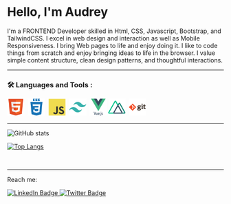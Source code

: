 

<!--
**audeypx/audeypx** is a ✨ _special_ ✨ repository because its `README.md` (this file) appears on your GitHub profile.

Here are some ideas to get you started:

- 🔭 I’m currently working on ...
- 🌱 I’m currently learning ...
- 👯 I’m looking to collaborate on ...
- 🤔 I’m looking for help with ...
- 💬 Ask me about ...
- 📫 How to reach me: ...
- 😄 Pronouns: ...
- ⚡ Fun fact: ...
-->

<h1>Hello, I'm Audrey </h1>
I'm a FRONTEND Developer skilled in Html, CSS, Javascript, Bootstrap, and TailwindCSS. I excel in web design and interaction as well as Mobile Responsiveness.
I bring Web pages to life and enjoy doing it. I like to code things from scratch and enjoy bringing ideas to life in the browser. I value simple content structure, clean design patterns, and thoughtful interactions.
  
---

### :hammer_and_wrench: Languages and Tools :
  
  <div>
 <img src="https://github.com/devicons/devicon/blob/master/icons/html5/html5-original.svg" title="HTML5" alt="HTML" width="40" height="40"/>&nbsp;
  <img src="https://github.com/devicons/devicon/blob/master/icons/css3/css3-plain-wordmark.svg"  title="CSS3" alt="CSS" width="40" height="40"/>&nbsp;
  <img src="https://github.com/devicons/devicon/blob/master/icons/javascript/javascript-original.svg" title="JavaScript" alt="JavaScript" width="40" height="40"/>&nbsp;
     <img src="https://github.com/devicons/devicon/blob/master/icons/tailwindcss/tailwindcss-plain.svg" title="Tailwindcss" alt="Tailwindcss" width="40" height="40"/>&nbsp;
     <img src="https://github.com/devicons/devicon/blob/master/icons/vuejs/vuejs-original-wordmark.svg" title="Vue.js" **alt="vue.js" width="40" height="40"/>
  <img src="https://github.com/devicons/devicon/blob/master/icons/nuxtjs/nuxtjs-original.svg" title="Nuxt.js" alt="Nuxt.js" width="40" height="40"/>&nbsp;
  <img src="https://github.com/devicons/devicon/blob/master/icons/git/git-original-wordmark.svg" title="Git" **alt="Git" width="40" height="40"/>
  </div>
  
  ---

  ![GitHub stats](https://github-readme-stats.vercel.app/api?username=audeypx&show_icons=true&theme=great-gatsby)
  
<!--   [![GitHub Streak](http://github-readme-streak-stats.herokuapp.com?user=audeypx&theme=dark&background=000000)](https://git.io/streak-stats) -->

  [![Top Langs](https://github-readme-stats.vercel.app/api/top-langs/?username=audeypx&layout=compact&theme=vision-friendly-dark)](https://github.com/audeypx/github-readme-stats)
  
  <img src="https://komarev.com/ghpvc/?username=audeypx&style=flat-square&color=blue" alt=""/>
  
  ---
  
  Reach me:
  <div id="badges">
  <a href="https://www.linkedin.com/in/audrey-odoemenam-259551162/">
    <img src="https://img.shields.io/badge/LinkedIn-blue?style=for-the-badge&logo=linkedin&logoColor=white" alt="LinkedIn Badge"/>
  </a>

  <a href="https://twitter.com/aud_ity_">
    <img src="https://img.shields.io/badge/Twitter-blue?style=for-the-badge&logo=twitter&logoColor=white" alt="Twitter Badge"/>
  </a>
</div>
